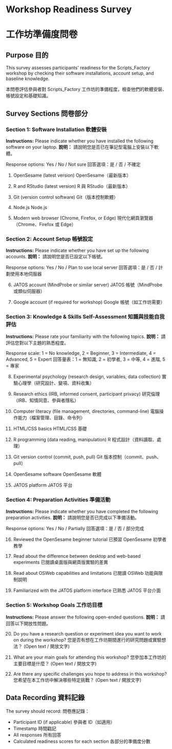 # Workshop Readiness Survey
# 工作坊準備度問卷

## Purpose 目的

This survey assesses participants' readiness for the Scripts_Factory workshop by checking their software installations, account setup, and baseline knowledge.

本問卷評估參與者對 Scripts_Factory 工作坊的準備程度，檢查他們的軟體安裝、帳號設定和基礎知識。

## Survey Sections 問卷部分

### Section 1: Software Installation 軟體安裝

**Instructions:** Please indicate whether you have installed the following software on your laptop.
**說明：** 請說明您是否已在筆記型電腦上安裝以下軟體。

Response options: Yes / No / Not sure
回答選項：是 / 否 / 不確定

1. OpenSesame (latest version)
   OpenSesame（最新版本）

2. R and RStudio (latest version)
   R 與 RStudio（最新版本）

3. Git (version control software)
   Git（版本控制軟體）

4. Node.js
   Node.js

5. Modern web browser (Chrome, Firefox, or Edge)
   現代化網頁瀏覽器（Chrome、Firefox 或 Edge）

### Section 2: Account Setup 帳號設定

**Instructions:** Please indicate whether you have set up the following accounts.
**說明：** 請說明您是否已設定以下帳號。

Response options: Yes / No / Plan to use local server
回答選項：是 / 否 / 計劃使用本地伺服器

6. JATOS account (MindProbe or similar server)
   JATOS 帳號（MindProbe 或類似伺服器）

7. Google account (if required for workshop)
   Google 帳號（如工作坊需要）

### Section 3: Knowledge & Skills Self-Assessment 知識與技能自我評估

**Instructions:** Please rate your familiarity with the following topics.
**說明：** 請評估您對以下主題的熟悉程度。

Response scale: 1 = No knowledge, 2 = Beginner, 3 = Intermediate, 4 = Advanced, 5 = Expert
回答量表：1 = 無知識, 2 = 初學者, 3 = 中等, 4 = 進階, 5 = 專家

8. Experimental psychology (research design, variables, data collection)
   實驗心理學（研究設計、變項、資料收集）

9. Research ethics (IRB, informed consent, participant privacy)
   研究倫理（IRB、知情同意、參與者隱私）

10. Computer literacy (file management, directories, command-line)
    電腦操作能力（檔案管理、目錄、命令列）

11. HTML/CSS basics
    HTML/CSS 基礎

12. R programming (data reading, manipulation)
    R 程式設計（資料讀取、處理）

13. Git version control (commit, push, pull)
    Git 版本控制（commit、push、pull）

14. OpenSesame software
    OpenSesame 軟體

15. JATOS platform
    JATOS 平台

### Section 4: Preparation Activities 準備活動

**Instructions:** Please indicate whether you have completed the following preparation activities.
**說明：** 請說明您是否已完成以下準備活動。

Response options: Yes / No / Partially
回答選項：是 / 否 / 部分完成

16. Reviewed the OpenSesame beginner tutorial
    已預習 OpenSesame 初學者教學

17. Read about the difference between desktop and web-based experiments
    已閱讀桌面版與網頁版實驗的差異

18. Read about OSWeb capabilities and limitations
    已閱讀 OSWeb 功能與限制說明

19. Familiarized with the JATOS platform interface
    已熟悉 JATOS 平台介面

### Section 5: Workshop Goals 工作坊目標

**Instructions:** Please answer the following open-ended questions.
**說明：** 請回答以下開放性問題。

20. Do you have a research question or experiment idea you want to work on during the workshop?
    您是否有想在工作坊期間進行的研究問題或實驗想法？
    (Open text / 開放文字)

21. What are your main goals for attending this workshop?
    您參加本工作坊的主要目標是什麼？
    (Open text / 開放文字)

22. Are there any specific challenges you hope to address in this workshop?
    您希望在本工作坊中解決哪些特定挑戰？
    (Open text / 開放文字)

## Data Recording 資料記錄

The survey should record:
問卷應記錄：

- Participant ID (if applicable)
  參與者 ID（如適用）
- Timestamp
  時間戳記
- All responses
  所有回答
- Calculated readiness scores for each section
  各部分的準備度分數

